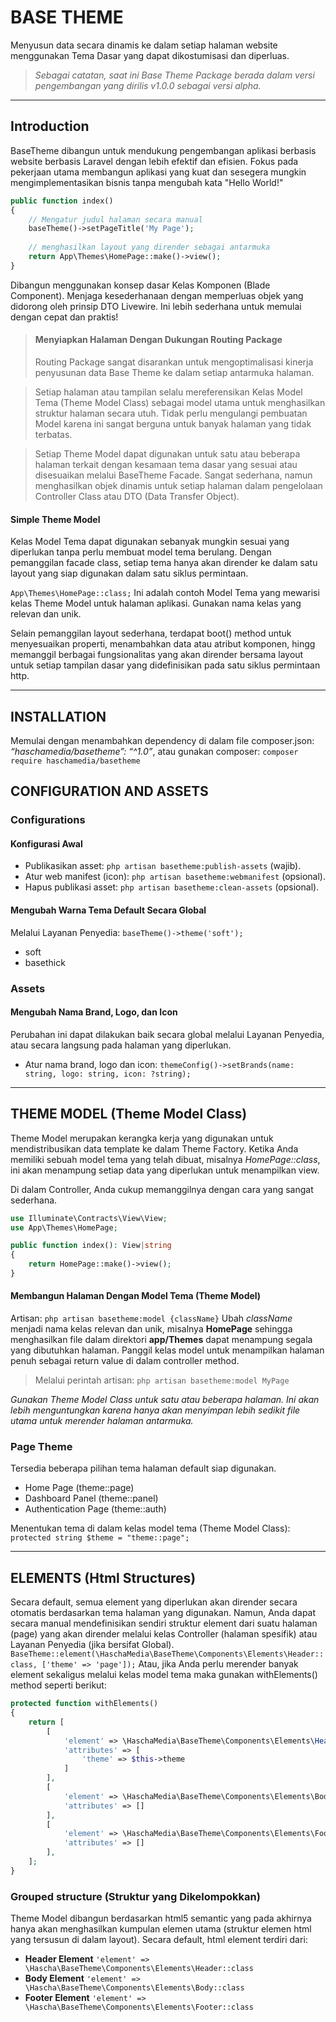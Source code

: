 # BASE THEME
Menyusun data secara dinamis ke dalam setiap halaman website menggunakan Tema Dasar yang dapat dikostumisasi dan diperluas.

> _Sebagai catatan, saat ini Base Theme Package berada dalam versi pengembangan yang dirilis v1.0.0 sebagai versi alpha._

_____________________________________________________________
## Introduction
BaseTheme dibangun untuk mendukung pengembangan aplikasi berbasis website berbasis Laravel dengan lebih efektif dan efisien. Fokus pada pekerjaan utama membangun aplikasi yang kuat dan sesegera mungkin mengimplementasikan bisnis tanpa mengubah kata "Hello World!"

```php
public function index()
{
    // Mengatur judul halaman secara manual
    baseTheme()->setPageTitle('My Page');
    
    // menghasilkan layout yang dirender sebagai antarmuka
    return App\Themes\HomePage::make()->view();
}
```

Dibangun menggunakan konsep dasar Kelas Komponen (Blade Component). Menjaga kesederhanaan dengan memperluas objek yang didorong oleh prinsip DTO Livewire. Ini lebih sederhana untuk memulai dengan cepat dan praktis!

> #### Menyiapkan Halaman Dengan Dukungan Routing Package
> Routing Package sangat disarankan untuk mengoptimalisasi kinerja penyusunan data Base Theme ke dalam setiap antarmuka halaman.

> Setiap halaman atau tampilan selalu mereferensikan Kelas Model Tema (Theme Model Class) sebagai model utama untuk menghasilkan struktur halaman secara utuh. Tidak perlu mengulangi pembuatan Model karena ini sangat berguna untuk banyak halaman yang tidak terbatas.

> Setiap Theme Model dapat digunakan untuk satu atau beberapa halaman terkait dengan kesamaan tema dasar yang sesuai atau disesuaikan melalui BaseTheme Facade. Sangat sederhana, namun menghasilkan objek dinamis untuk setiap halaman dalam pengelolaan Controller Class atau DTO (Data Transfer Object).

#### Simple Theme Model
Kelas Model Tema dapat digunakan sebanyak mungkin sesuai yang diperlukan tanpa perlu membuat model tema berulang. Dengan pemanggilan facade class, setiap tema hanya akan dirender ke dalam satu layout yang siap digunakan dalam satu siklus permintaan.

``App\Themes\HomePage::class;``
Ini adalah contoh Model Tema yang mewarisi kelas Theme Model untuk halaman aplikasi. Gunakan nama kelas yang relevan dan unik.

Selain pemanggilan layout sederhana, terdapat boot() method untuk menyesuaikan properti, menambahkan data atau atribut komponen, hingg memanggil berbagai fungsionalitas yang akan dirender bersama layout untuk setiap tampilan dasar yang didefinisikan pada satu siklus permintaan http.

<!--
Berdasarkan tema tertentu yang digunakan, seperti Home Page, Authentication Page, Dashboard Panel Page, atau tema halaman lainnya, memungkinkan adanya penambahan elemen yang secara otomatis ditambahkan ke dalam struktur halaman sebagai sub-elemen:
+ Sidebar Element
+ Main Content Element

#### Mengirim Data Menggunakan Fungsi
Data Compiler Service hanyalah kelas facade biasa yang menyediakan fungsionalitas sebagai penghubung untuk meneruskan data yang akan ditampilkan di halaman aplikasi.

Tersedia kelas facade yang secara spesifik menangani setiap sub-elemen yang berada dalam elemen utama layout.
+ Content Facade (Layanan Penyusun Data Utama)
+ Sidebar Facade (Layanan Penyusun Data Bilah Halaman)

**Dukungan fungsionalitas untuk menyuntikkan data ke dalam setiap elemen html.**
Memanggil fungsi melalui Facade dan menyuntikkan kelas komponen fitur untuk dirender pada tampilan html.

+ ``Content::header()``
+ ``Content::topHeader()``
+ ``Content::subHeader()``
+ ``Content::main()``
+ ``Content::extra()``
+ ``Content::footer()``
+ ``Content::copyright()``

Referensi khusus untuk halaman yang menggunakan bilah samping (sidebar).
+ ``Sidebar::main()``
+ ``Sidebar::tab()``
+ ``Sidebar::headPanel()``

#### Komponen Fitur (Feature Components)
Ini adalah bagian utama untuk menghubungkan data ke dalam setiap komponen html secara dynamic dan reuseable. Dibangun berdasarkan kelas komponen blade yang diperluas dan menghasilkan data dengan cara yang sangat sederhana!

Kelas Komponen Fitur menyediakan berbagai fungsionalitas yang dapat mengimplementasikan logika bisnis secara dinamis dan dapat dikendalikan secara penuh.

##### Kelas Komponen Fitur
Kelas Komponen Fitur merupakan turunan dari kelas komponen blade itu sendiri yang hanya berisi properti dan fungsi untuk menampilkan data berdasarkan logika yang disesuaikan.

Seperti penggunaan Sidebar Menu sebagai komponen fitur untuk menampilkan daftar menu bilah samping dengan cara yang sangat mudah dan sederhana:

```php
use Hascha\BaseTheme\Facade\Features\Sidebar;
use Hascha\BaseTheme\Components\Features\SideMenu;

Sidebar::main(SideMenu::class, function ($component) {
    return $component
    ->addMenu('Home', route('home'));
    ->addMenu('About', route('about'));
    ->addMenu('Products', function($dropdown) {
        $dropdown
        ->subMenu('Home Sweet', route('product.home-sweet'))
        ->subMenu('Tools', route('product.tools'));
    });
});
```

Terdapat banyak sekali Komponen Fitur yang siap digunakan. Dan Anda selalu dapat menambahkan Komponen Fitur Kustom sesuai kebutuhan aplikasi Anda!
-->

_____________________________________________________________
## INSTALLATION
Memulai dengan menambahkan dependency di dalam file composer.json: _“haschamedia/basetheme”: “^1.0”_, atau gunakan composer: ``composer require haschamedia/basetheme``

## CONFIGURATION AND ASSETS
### Configurations
#### Konfigurasi Awal
+ Publikasikan asset: ``php artisan basetheme:publish-assets`` (wajib).
+ Atur web manifest (icon): ``php artisan basetheme:webmanifest`` (opsional).
+ Hapus publikasi asset: ``php artisan basetheme:clean-assets`` (opsional).

#### Mengubah Warna Tema Default Secara Global
Melalui Layanan Penyedia: ``baseTheme()->theme('soft');``
+ soft
+ basethick

### Assets
#### Mengubah Nama Brand, Logo, dan Icon
Perubahan ini dapat dilakukan baik secara global melalui Layanan Penyedia, atau secara langsung pada halaman yang diperlukan.
+ Atur nama brand, logo dan icon: ``themeConfig()->setBrands(name: string, logo: string, icon: ?string);``

_____________________________________________________________
## THEME MODEL (Theme Model Class)
Theme Model merupakan kerangka kerja yang digunakan untuk mendistribusikan data template ke dalam Theme Factory. Ketika Anda memiliki sebuah model tema yang telah dibuat, misalnya _HomePage::class_, ini akan menampung setiap data yang diperlukan untuk menampilkan view.

Di dalam Controller, Anda cukup memanggilnya dengan cara yang sangat sederhana.

```php
use Illuminate\Contracts\View\View;
use App\Themes\HomePage;

public function index(): View|string
{
    return HomePage::make()->view();
}
```

#### Membangun Halaman Dengan Model Tema (Theme Model)
Artisan: ``php artisan basetheme:model {className}``
Ubah _className_ menjadi nama kelas relevan dan unik, misalnya **HomePage** sehingga menghasilkan file dalam direktori **app/Themes** dapat menampung segala yang dibutuhkan halaman.
Panggil kelas model untuk menampilkan halaman penuh sebagai return value di dalam controller method.

> Melalui perintah artisan: `php artisan basetheme:model MyPage`

_Gunakan Theme Model Class untuk satu atau beberapa halaman. Ini akan lebih menguntungkan karena hanya akan menyimpan lebih sedikit file utama untuk merender halaman antarmuka._

### Page Theme
Tersedia beberapa pilihan tema halaman default siap digunakan.
+ Home Page (theme::page)
+ Dashboard Panel (theme::panel)
+ Authentication Page (theme::auth)

Menentukan tema di dalam kelas model tema (Theme Model Class):
``protected string $theme = "theme::page";``

_____________________________________________________________
## ELEMENTS (Html Structures)
Secara default, semua element yang diperlukan akan dirender secara otomatis berdasarkan tema halaman yang digunakan. Namun, Anda dapat secara manual mendefinisikan sendiri struktur element dari suatu halaman (page) yang akan dirender melalui kelas Controller (halaman spesifik) atau Layanan Penyedia (jika bersifat Global).
``BaseTheme::element(\HaschaMedia\BaseTheme\Components\Elements\Header::class, ['theme' => 'page']);``
Atau, jika Anda perlu merender banyak element sekaligus melalui kelas model tema maka gunakan withElements() method seperti berikut:
```php
protected function withElements()
{
    return [
        [
            'element' => \HaschaMedia\BaseTheme\Components\Elements\Header::class,
            'attributes' => [
                'theme' => $this->theme
            ]
        ],
        [
            'element' => \HaschaMedia\BaseTheme\Components\Elements\Body::class,
            'attributes' => []
        ],
        [
            'element' => \HaschaMedia\BaseTheme\Components\Elements\Footer::class,
            'attributes' => []
        ],
    ];
}
```

### Grouped structure (Struktur yang Dikelompokkan)
Theme Model dibangun berdasarkan html5 semantic yang pada akhirnya hanya akan menghasilkan kumpulan elemen utama (struktur elemen html yang tersusun di dalam layout). Secara default, html element terdiri dari:

+ **Header Element** ``'element' => \Hascha\BaseTheme\Components\Elements\Header::class``
+ **Body Element** ``'element' => \Hascha\BaseTheme\Components\Elements\Body::class``
+ **Footer Element** ``'element' => \Hascha\BaseTheme\Components\Elements\Footer::class``


